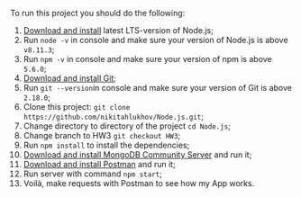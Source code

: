 To run this project you should do the following:

1. [Download and install](https://nodejs.org/en/) latest LTS-version of Node.js;
2. Run `node -v` in console and make sure your version of Node.js is above `v8.11.3`;
3. Run `npm -v` in console and make sure your version of npm is above `5.6.0`;
4. [Download and install Git](https://git-scm.com/downloads);
5. Run `git --version`in console and make sure your version of Git is above `2.18.0`;
6. Clone this project: `git clone https://github.com/nikitahlukhov/Node.js.git`;
7. Change directory to directory of the project `cd Node.js`;
8. Change branch to HW3 `git checkout HW3`;
9. Run `npm install` to install the dependencies;
10. [Download and install MongoDB Community Server](https://www.mongodb.com/download-center/community) and run it;
11. [Download and install Postman](https://www.postman.com/) and run it;
12. Run server with command `npm start`;
13. Voilà, make requests with Postman to see how my App works.

